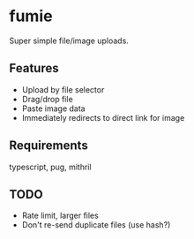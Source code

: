 # fumie

Super simple file/image uploads.

## Features

- Upload by file selector
- Drag/drop file
- Paste image data
- Immediately redirects to direct link for image

## Requirements

typescript, pug, mithril

## TODO

- Rate limit, larger files
- Don't re-send duplicate files (use hash?)
